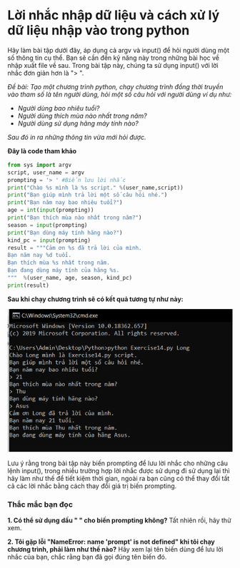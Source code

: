 # Lời nhắc nhập dữ liệu và cách xử lý dữ liệu nhập vào trong python #

Hãy làm bài tập dưới đây, áp dụng cả argv và input() để hỏi người dùng một số thông tin cụ thể. Bạn sẽ cần đến kỹ năng này trong những bài học về nhập xuất file về sau. Trong bài tập này, chúng ta sử dụng input() với lời nhắc đơn giản hơn là "> ".

*Đề bài: Tạo một chương trình python, chạy chương trình đồng thời truyền vào tham số là tên người dùng, hỏi một số câu hỏi với người dùng ví dụ như:*
  - *Người dùng bao nhiêu tuổi?*
  - *Người dùng thích mùa nào nhất trong năm?*
  - *Người dùng sử dụng hãng máy tính nào?*

*Sau đó in ra những thông tin vừa mới hỏi được.*

**Đây là code tham khảo**

```python
from sys import argv
script, user_name = argv
prompting = '> ' #Biến lưu lời nhắc
print("Chào %s mình là %s script." %(user_name,script))
print("Bạn giúp mình trả lời một số câu hỏi nhé.")
print("Bạn năm nay bao nhiêu tuổi?")
age = int(input(prompting))
print("Bạn thích mùa nào nhất trong năm?")
season = input(prompting)
print("Bạn dùng máy tính hãng nào?")
kind_pc = input(prompting)
result = """Cảm ơn %s đã trả lời của mình.
Bạn năm nay %d tuổi.
Bạn thích mùa %s nhất trong năm.
Bạn đang dùng máy tính của hãng %s.
"""  %(user_name, age, season, kind_pc)
print(result)
```

**Sau khi chạy chương trình sẽ có kết quả tương tự như này:**

![picture alt](./image/1.PNG)

Lưu ý rằng trong bài tập này biến prompting để lưu lời nhắc cho những câu lệnh input(), trong nhiều trường hợp lời nhắc được sử dụng đi sử dụng lại thì hãy làm như thế để tiết kiệm thời gian, ngoài ra bạn cũng có thể thay đổi tất cả các lời nhắc bằng cách thay đổi giá trị biến prompting.

### Thắc mắc bạn đọc ###

**1. Có thể sử dụng dấu " " cho biến prompting không?**
  Tất nhiên rồi, hãy thử xem.

**2. Tôi gặp lỗi "NameError: name 'prompt' is not defined" khi tôi chạy chương trình, phải làm như thế nào?**
  Hãy xem lại tên biến dùng để lưu lời nhắc của bạn, chắc rằng bạn đã gọi đúng tên biến đó.
